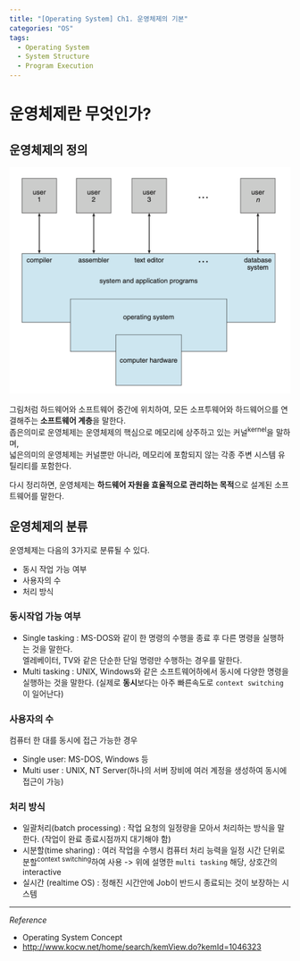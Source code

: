 ```yaml
---
title: "[Operating System] Ch1. 운영체제의 기본"
categories: "OS"
tags:
  - Operating System
  - System Structure
  - Program Execution
---
```


# 운영체제란 무엇인가?

## 운영체제의 정의
![](/assets/images/study/dev/2021/os/ch1_os_layer.png)

그림처럼 하드웨어와 소프트웨어 중간에 위치하여, 모든 소프투웨어와 하드웨어으를 연결해주는 **소프트웨어 계층**을 말한다.  
좁은의미로 운영체제는 운영체제의 핵심으로 메모리에 상주하고 있는 커널<sup>kernel</sup>을 말하며,  
넓은의미의 운영체제는 커널뿐만 아니라, 메모리에 포함되지 않는 각종 주변 시스템 유틸리티를 포함한다.

다시 정리하면, 운영체제는 **하드웨어 자원을 효율적으로 관리하는 목적**으로 설계된 소프트웨어를 말한다.

## 운영체제의 분류

운영체제는 다음의 3가지로 분류될 수 있다.

- 동시 작업 가능 여부
- 사용자의 수
- 처리 방식

### 동시작업 가능 여부
- Single tasking : MS-DOS와 같이 한 명령의 수행을 종료 후 다른 명령을 실행하는 것을 말한다.  
엘레베이터, TV와 같은 단순한 단일 명령만 수행하는 경우를 말한다.  
- Multi tasking : UNIX, Windows와 같은 소프트웨어하에서 동시에 다양한 명령을 실행하는 것을 말한다. (실제로 **동시**보다는 아주 빠른속도로 `context switching`이 일어난다)

### 사용자의 수
컴퓨터 한 대를 동시에 접근 가능한 경우
- Single user: MS-DOS, Windows 등
- Multi user : UNIX, NT Server(하나의 서버 장비에 여러 계정을 생성하여 동시에 접근이 가능)

### 처리 방식
- 일괄처리(batch processing) : 작업 요청의 일정량을 모아서 처리하는 방식을 말한다. (작업이 완료 종료시점까지 대기해야 함)
- 시분할(time sharing) : 여러 작업을 수행시 컴퓨터 처리 능력을 일정 시간 단위로 분할<sup>context switching</sup>하여 사용 -> 위에 설명한 `multi tasking` 해당, 상호간의 interactive
- 실시간 (realtime OS) : 정해진 시간안에 Job이 반드시 종료되는 것이 보장하는 시스템


---

*Reference*

- Operating System Concept
- http://www.kocw.net/home/search/kemView.do?kemId=1046323
